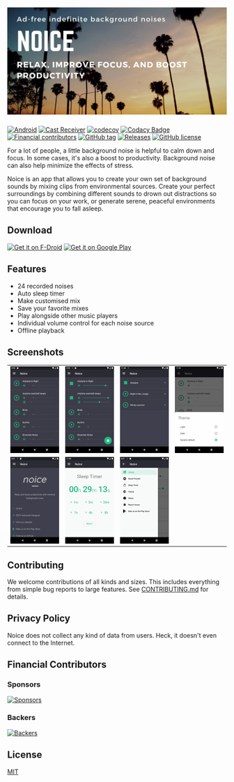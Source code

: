 # ![Feature graphic](fastlane/metadata/android/en-US/images/featureGraphic.png)

[![Android](https://github.com/ashutoshgngwr/noice/workflows/Android/badge.svg)](https://github.com/ashutoshgngwr/noice/actions?query=workflow%3AAndroid)
[![Cast Receiver](https://github.com/ashutoshgngwr/noice/workflows/Cast%20Receiver/badge.svg)](https://github.com/ashutoshgngwr/noice/actions?query=workflow%3A%22Cast+Receiver%22)
[![codecov](https://codecov.io/gh/ashutoshgngwr/noice/branch/master/graph/badge.svg)](https://codecov.io/gh/ashutoshgngwr/noice)
[![Codacy Badge](https://api.codacy.com/project/badge/Grade/67635a43989c4dbcb6c3472375dc1e5f)](https://www.codacy.com/manual/ashutoshgngwr/noice)
[![Financial contributors](https://opencollective.com/noice/tiers/badge.svg)](https://opencollective.com/noice)
[![GitHub tag](https://img.shields.io/github/tag-date/ashutoshgngwr/noice.svg?color=orange&label=release)](https://GitHub.com/ashutoshgngwr/noice/tags/)
[![Releases](https://img.shields.io/badge/android-5.0%2B-blue.svg)][google-play-link]
[![GitHub license](https://img.shields.io/github/license/ashutoshgngwr/noice.svg)](https://github.com/ashutoshgngwr/noice/blob/master/LICENSE)

For a lot of people, a little background noise is helpful to calm down and focus. In some cases, it's also a boost to productivity. Background noise can also help minimize the effects of stress.

Noice is an app that allows you to create your own set of background sounds by mixing clips from environmental sources. Create your perfect surroundings by combining different sounds to drown out distractions so you can focus on your work, or generate serene, peaceful environments that encourage you to fall asleep.

## Download

[<img src="https://fdroid.gitlab.io/artwork/badge/get-it-on.png" alt="Get it on F-Droid" height="100">][f-droid-link]
[<img src="https://play.google.com/intl/en_us/badges/images/generic/en-play-badge.png" alt="Get it on Google Play" height="100">][google-play-link]

## Features

- 24 recorded noises
- Auto sleep timer
- Make customised mix
- Save your favorite mixes
- Play alongside other music players
- Individual volume control for each noise source
- Offline playback

## Screenshots

|                                                                                      |                                                                                      |                                                                                      |                                                                                      |
| ------------------------------------------------------------------------------------ | ------------------------------------------------------------------------------------ | ------------------------------------------------------------------------------------ | ------------------------------------------------------------------------------------ |
| ![Screenshot 1](fastlane/metadata/android/en-US/images/phoneScreenshots/1_en-US.png) | ![Screenshot 2](fastlane/metadata/android/en-US/images/phoneScreenshots/2_en-US.png) | ![Screenshot 3](fastlane/metadata/android/en-US/images/phoneScreenshots/3_en-US.png) | ![Screenshot 4](fastlane/metadata/android/en-US/images/phoneScreenshots/7_en-US.png) |
| ![Screenshot 5](fastlane/metadata/android/en-US/images/phoneScreenshots/4_en-US.png) | ![Screenshot 6](fastlane/metadata/android/en-US/images/phoneScreenshots/5_en-US.png) | ![Screenshot 7](fastlane/metadata/android/en-US/images/phoneScreenshots/6_en-US.png) |                                                                                      |

## Contributing

We welcome contributions of all kinds and sizes. This includes everything from simple bug reports to large features. See [CONTRIBUTING.md](CONTRIBUTING.md) for details.

## Privacy Policy

Noice does not collect any kind of data from users. Heck, it doesn't even connect to the Internet.

## Financial Contributors

### Sponsors

[![Sponsors](https://opencollective.com/noice/tiers/sponsor.svg?avatarHeight=36)](https://opencollective.com/noice)

### Backers

[![Backers](https://opencollective.com/noice/tiers/backer.svg?avatarHeight=36)](https://opencollective.com/noice)

## License

[MIT](LICENSE)

[google-play-link]: https://play.google.com/store/apps/details?id=com.github.ashutoshgngwr.noice
[f-droid-link]: https://f-droid.org/app/com.github.ashutoshgngwr.noice
